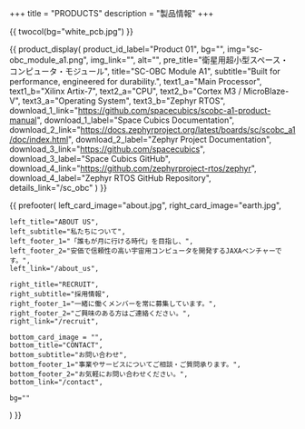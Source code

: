 +++
title = "PRODUCTS"
description = "製品情報"
+++

{{ twocol(bg="white_pcb.jpg") }}

{{ product_display(
	product_id_label="Product 01",
	bg="",
	img="sc-obc_module_a1.png",
	img_link="",
	alt="",
	pre_title="衛星用超小型スペース・コンピュータ・モジュール",
	title="SC-OBC Module A1",
	subtitle="Built for performance, engineered for durability.",
	text1_a="Main Processor",
	text1_b="Xilinx Artix-7",
	text2_a="CPU",
	text2_b="Cortex M3 / MicroBlaze-V",
	text3_a="Operating System",
	text3_b="Zephyr RTOS",
	download_1_link="https://github.com/spacecubics/scobc-a1-product-manual",
	download_1_label="Space Cubics Documentation",
	download_2_link="https://docs.zephyrproject.org/latest/boards/sc/scobc_a1/doc/index.html",
	download_2_label="Zephyr Project Documentation",
	download_3_link="https://github.com/spacecubics",
	download_3_label="Space Cubics GitHub",
	download_4_link="https://github.com/zephyrproject-rtos/zephyr",
	download_4_label="Zephyr RTOS GitHub Repository",
	details_link="/sc_obc"
) }}

{{ prefooter(
	left_card_image="about.jpg",
	right_card_image="earth.jpg",

	left_title="ABOUT US",
	left_subtitle="私たちについて",
	left_footer_1="「誰もが月に行ける時代」を目指し、",
	left_footer_2="安価で信頼性の高い宇宙用コンピュータを開発するJAXAベンチャーです。",
	left_link="/about_us",

	right_title="RECRUIT",
	right_subtitle="採用情報",
	right_footer_1="一緒に働くメンバーを常に募集しています。",
	right_footer_2="ご興味のある方はご連絡ください。",
	right_link="/recruit",

	bottom_card_image = "",
	bottom_title="CONTACT",
	bottom_subtitle="お問い合わせ",
	bottom_footer_1="事業やサービスについてご相談・ご質問承ります。",
	bottom_footer_2="お気軽にお問い合わせください。",
	bottom_link="/contact",

	bg=""
) }}

